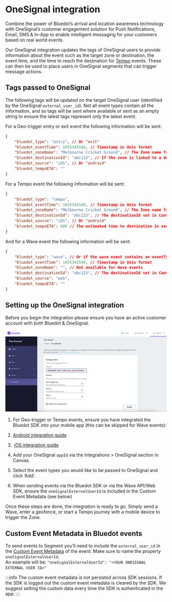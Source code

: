 OneSignal integration
=====================

Combine the power of Bluedot’s arrival and location awareness technology with OneSignal’s customer engagement solution for Push Notifications, Email, SMS & In-App to enable intelligent messaging for your customers based on real world events.

Our OneSignal integration updates the tags of OneSignal users to provide information about the event such as the target zone or destination, the event time, and the time to reach the destination for [Tempo](../Tempo/Overview.md) events. These can then be used to place users in OneSignal segments that can trigger message actions.  

Tags passed to OneSignal
------------------------

The following tags will be updated on the target OneSignal user (identified by the OneSignal `external_user_id`). Not all event types contain all the information, and so tags will be sent where available or sent as an empty string to ensure the latest tags represent only the latest event.

For a Geo-trigger entry or exit event the following information will be sent:
```json
{
    "bluedot_type": "entry", // Or "exit"
    "bluedot_eventTime": 1655345540, // Timestamp in Unix format
    "bluedot_zoneName": "Melbourne Cricket Ground", // The Zone name from Canvas
    "bluedot_destinationId": "abc123", // If the zone is linked to a destinationId, otherwise ""
    "bluedot_source": "iOS", // Or "android"
    "bluedot_tempoETA": ""
}
```

For a Tempo event the following information will be sent:
```json
{
    "bluedot_type": "tempo",
    "bluedot_eventTime": 1655345540, // Timestamp in Unix format
    "bluedot_zoneName": "Melbourne Cricket Ground", // The Zone name from Canvas
    "bluedot_destinationId": "abc123", // The destinationId set in Canvas
    "bluedot_source": "iOS", // Or "android"
    "bluedot_tempoETA": 600 // The estimated time to destination in seconds
}
```

And for a Wave event the following information will be sent:
```json
{
    "bluedot_type": "wave", // Or if the wave event contains an eventType, the event type eg "onTheWay" or "arrival"
    "bluedot_eventTime": 1655345540, // Timestamp in Unix format
    "bluedot_zoneName": "", // Not available for Wave events
    "bluedot_destinationId": "abc123", // The destinationId set in Canvas
    "bluedot_source": "web",
    "bluedot_tempoETA": ""
}
```
Setting up the OneSignal integration
------------------------------------

  
Before you begin the integration please ensure you have an active customer account with both Bluedot & OneSignal.

![](../assets/Screen-Shot-2022-06-16-at-12.48.58-pm.png)

  

1.  For Geo-trigger or Tempo events, ensure you have integrated the Bluedot SDK into your mobile app (this can be skipped for Wave events):

2.  [Android integration guide](../Point%20SDK/Android/Quick%20Start.md)
3.   [iOS integration guide](../Point%20SDK/iOS/Quick%20Start.md)

4.  Add your OneSignal `appId` via the Integrations > OneSignal section in Canvas.
5.  Select the event types you would like to be passed to OneSignal and click ‘Add’.
6.  When sending events via the Bluedot SDK or via the Wave API/Web SDK, ensure the `oneSignalExternalUserId` is included in the Custom Event Metadata (see below)

Once these steps are done, the integration is ready to go. Simply send a Wave, enter a geofence, or start a Tempo journey with a mobile device to trigger the Zone.

Custom Event Metadata in Bluedot events
---------------------------------------

To send events to Segment you’ll need to include the `external_user_id` in the [Custom Event Metadata](../Custom%20Event%20Metadata.md) of the event. Make sure to name the property `oneSignalExternalUserId`.  
An example will be: `"oneSignalExternalUserId": "<YOUR ONESIGNAL EXTERNAL USER ID>"`

:::info
The custom event metadata is not persisted across SDK sessions. If the SDK is logged out the custom event metadata is cleared by the SDK. We suggest setting the custom data every time the SDK is authenticated in the app.
:::